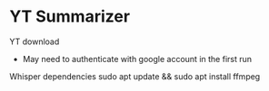# YT Summarizer

YT download
- May need to authenticate with google account in the first run

Whisper dependencies
sudo apt update && sudo apt install ffmpeg
